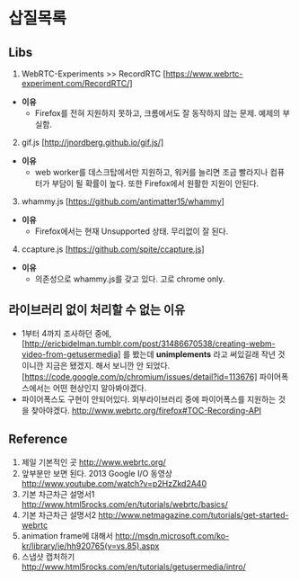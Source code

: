 삽질목록
=====

Libs
-----
1. WebRTC-Experiments >> RecordRTC [https://www.webrtc-experiment.com/RecordRTC/]
 - __이유__
     - Firefox를 전혀 지원하지 못하고, 크롬에서도 잘 동작하지 않는 문제. 예제의 부실함.
2. gif.js [http://jnordberg.github.io/gif.js/]
 - __이유__
     - web worker를 데스크탑에서만 지원하고, 워커를 늘리면 조금 빨라지나 컴퓨터가 부담이 될 확률이 높다. 또한 Firefox에서 원활한 지원이 안된다.
3. whammy.js [https://github.com/antimatter15/whammy]
 - __이유__
     - Firefox에서는 현재 Unsupported 상태. 무리없이 잘 된다.
4. ccapture.js [https://github.com/spite/ccapture.js]
 - __이유__
     - 의존성으로 whammy.js를 갖고 있다. 고로 chrome only.

라이브러리 없이 처리할 수 없는 이유
-------------------------------------------------------------------
 - 1부터 4까지 조사하던 중에, [http://ericbidelman.tumblr.com/post/31486670538/creating-webm-video-from-getusermedia] 를 봤는데 __unimplements__ 라고 써있길래 작년 것이니깐 지금은 됐겠지. 해서 보니깐 안 되었다.
[https://code.google.com/p/chromium/issues/detail?id=113676]
파이어폭스에서는 어떤 현상인지 알아봐야겠다.
 - 파이어폭스도 구현이 안되어있다. 외부라이브러리 중에 파이어폭스를 지원하는 것을 찾아야겠다. http://www.webrtc.org/firefox#TOC-Recording-API

Reference
----------
1. 제일 기본적인 곳 http://www.webrtc.org/
2. 앞부분만 보면 된다. 2013 Google I/O 동영상 http://www.youtube.com/watch?v=p2HzZkd2A40
3. 기본 차근차근 설명서1 http://www.html5rocks.com/en/tutorials/webrtc/basics/
4. 기본 차근차근 설명서2 http://www.netmagazine.com/tutorials/get-started-webrtc
5. animation frame에 대해서 http://msdn.microsoft.com/ko-kr/library/ie/hh920765(v=vs.85).aspx
6. 스냅샷 캡처하기 http://www.html5rocks.com/en/tutorials/getusermedia/intro/